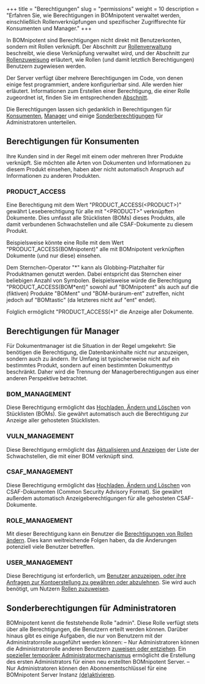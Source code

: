 +++
title = "Berechtigungen"
slug = "permissions"
weight = 10
description = "Erfahren Sie, wie Berechtigungen in BOMnipotent verwaltet werden, einschließlich Rollenverknüpfungen und spezifischer Zugriffsrechte für Konsumenten und Manager."
+++

In BOMnipotent sind Berechtigungen nicht direkt mit Benutzerkonten, sondern mit Rollen verknüpft. Der Abschnitt zur [Rollenverwaltung](/de/client/manager/access-management/role-management/) beschreibt, wie diese Verknüpfung verwaltet wird, und der Abschnitt zur [Rollenzuweisung](/de/client/manager/access-management/role-assignment/) erläutert, wie Rollen (und damit letztlich Berechtigungen) Benutzern zugewiesen werden.

Der Server verfügt über mehrere Berechtigungen im Code, von denen einige fest programmiert, andere konfigurierbar sind. Alle werden hier erläutert. Informationen zum Erstellen einer Berechtigung, die einer Rolle zugeordnet ist, finden Sie im entsprechenden [Abschnitt](/de/client/manager/access-management/role-management/).

Die Berechtigungen lassen sich gedanklich in Berechtigungen für [Konsumenten](#berechtigungen-für-konsumenten), [Manager](#berechtigungen-für-manager) und einige [Sonderberechtigungen](#sonderberechtigungen-für-administratoren) für Administratoren unterteilen.

## Berechtigungen für Konsumenten

Ihre Kunden sind in der Regel mit einem oder mehreren Ihrer Produkte verknüpft. Sie möchten alle Arten von Dokumenten und Informationen zu diesem Produkt einsehen, haben aber nicht automatisch Anspruch auf Informationen zu anderen Produkten.

### PRODUCT_ACCESS

Eine Berechtigung mit dem Wert "PRODUCT_ACCESS(\<PRODUCT\>)" gewährt Leseberechtigung für alle mit "\<PRODUCT\>" verknüpften Dokumente. Dies umfasst alle Stücklisten (BOMs) dieses Produkts, alle damit verbundenen Schwachstellen und alle CSAF-Dokumente zu diesem Produkt.

Beispielsweise könnte eine Rolle mit dem Wert "PRODUCT_ACCESS(BOMnipotent)" alle mit BOMnipotent verknüpften Dokumente (und nur diese) einsehen.

Dem Sternchen-Operator "\*" kann als Globbing-Platzhalter für Produktnamen genutzt werden. Dabei entspricht das Sternchen einer beliebigen Anzahl von Symbolen. Beispielsweise würde die Berechtigung "PRODUCT_ACCESS(BOM\*ent)" sowohl auf "BOMnipotent" als auch auf die (fiktiven) Produkte "BOMent" und "BOM-burárum-ent" zutreffen, nicht jedoch auf "BOMtastic" (da letzteres nicht auf "ent" endet).

Folglich ermöglicht "PRODUCT_ACCESS(\*)" die Anzeige aller Dokumente.

## Berechtigungen für Manager

Für Dokumentmanager ist die Situation in der Regel umgekehrt: Sie benötigen die Berechtigung, die Datenbankinhalte nicht nur anzuzeigen, sondern auch zu ändern. Ihr Umfang ist typischerweise nicht auf ein bestimmtes Produkt, sondern auf einen bestimmten Dokumenttyp beschränkt. Daher wird die Trennung der Managerberechtigungen aus einer anderen Perspektive betrachtet.

### BOM_MANAGEMENT

Diese Berechtigung ermöglicht das [Hochladen, Ändern und Löschen](/de/client/manager/doc-management/boms/) von Stücklisten (BOMs). Sie gewährt automatisch auch die Berechtigung zur Anzeige aller gehosteten Stücklisten.

### VULN_MANAGEMENT

Diese Berechtigung ermöglicht das [Aktualisieren und Anzeigen](/de/client/manager/doc-management/vulnerabilities/) der Liste der Schwachstellen, die mit einer BOM verknüpft sind.

### CSAF_MANAGEMENT

Diese Berechtigung ermöglicht das [Hochladen, Ändern und Löschen](/de/client/manager/doc-management/csaf-docs/) von CSAF-Dokumenten (Common Security Advisory Format). Sie gewährt außerdem automatisch Anzeigeberechtigungen für alle gehosteten CSAF-Dokumente.

### ROLE_MANAGEMENT

Mit dieser Berechtigung kann ein Benutzer die [Berechtigungen von Rollen ändern](/de/client/manager/access-management/role-management/). Dies kann weitreichende Folgen haben, da die Änderungen potenziell viele Benutzer betreffen.

### USER_MANAGEMENT

Diese Berechtigung ist erforderlich, um [Benutzer anzuzeigen, oder ihre Anfragen zur Kontoerstellung zu gewähren oder abzulehnen](/de/client/manager/access-management/user-management/). Sie wird auch benötigt, um Nutzern [Rollen zuzuweisen](/de/client/manager/access-management/role-assignment/).

## Sonderberechtigungen für Administratoren

BOMnipotent kennt die feststehende Rolle "admin". Diese Rolle verfügt stets über alle Berechtigungen, die Benutzern erteilt werden können. Darüber hinaus gibt es einige Aufgaben, die nur von Benutzern mit der Administratorrolle ausgeführt werden können:
– Nur Administratoren können die Administratorrolle anderen Benutzern [zuweisen oder entziehen](/de/client/manager/access-management/role-assignment/). Ein [spezieller temporärer Administratormechanismus](/de/server/setup/admin/) ermöglicht die Erstellung des ersten Administrators für einen neu erstellten BOMnipotent Server.
– Nur Administratoren können den Abonnementschlüssel für eine BOMnipotent Server Instanz [(de)aktivieren](/de/client/manager/subscription/).
